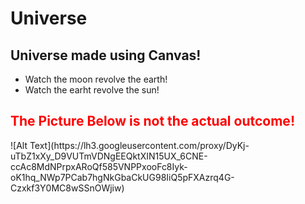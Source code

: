 # Universe
## Universe made using Canvas!
* Watch the moon revolve the earth!
* Watch the earht revolve the sun!
<h2 style="color:red">The Picture Below is not the actual outcome!</h2>
![Alt Text](https://lh3.googleusercontent.com/proxy/DyKj-uTbZ1xXy_D9VUTmVDNgEEQktXIN15UX_6CNE-ccAc8MdNPrpxARoQf585VNPPxooFc8Iyk-oK1hq_NWp7PCab7hgNkGbaCkUG98IiQ5pFXAzrq4G-Czxkf3Y0MC8wSSnOWjiw)
